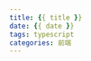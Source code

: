 ```yaml
---
title: {{ title }}
date: {{ date }}
tags: typescript
categories: 前端
---
```

<meta name="referrer" content="no-referrer"/>

